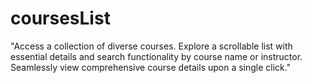 # coursesList
"Access a collection of diverse courses. Explore a scrollable list with essential details and search functionality by course name or instructor. Seamlessly view comprehensive course details upon a single click."
